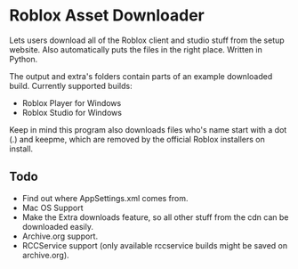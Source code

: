 # Roblox Asset Downloader
Lets users download all of the Roblox client and studio stuff from the setup website. Also automatically puts the files in the right place. Written in Python.

The output and extra's folders contain parts of an example downloaded build.
Currently supported builds:
* Roblox Player for Windows
* Roblox Studio for Windows

Keep in mind this program also downloads files who's name start with a dot (.) and keepme, which are removed by the official Roblox installers on install.

## Todo
* Find out where AppSettings.xml comes from.
* Mac OS Support
* Make the Extra downloads feature, so all other stuff from the cdn can be downloaded easily.
* Archive.org support.
* RCCService support (only available rccservice builds might be saved on archive.org).
